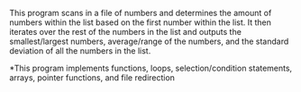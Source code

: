 This program scans in a file of numbers and determines the amount of numbers within the list based on the first number within the list. It then iterates over the rest of the numbers in the list and outputs the smallest/largest numbers, average/range of the numbers, and the standard deviation of all the numbers in the list.

*This program implements functions, loops, selection/condition statements, arrays, pointer functions, and file redirection
